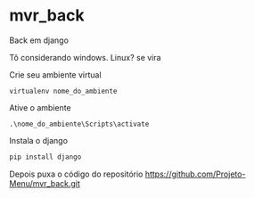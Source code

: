 # mvr_back
Back em django

Tô considerando windows. Linux? se vira

Crie seu ambiente virtual

```
virtualenv nome_do_ambiente
```

Ative o ambiente

```
.\nome_do_ambiente\Scripts\activate
```

Instala o django

```python
pip install django
```

Depois puxa o código do repositório https://github.com/Projeto-Menu/mvr_back.git
